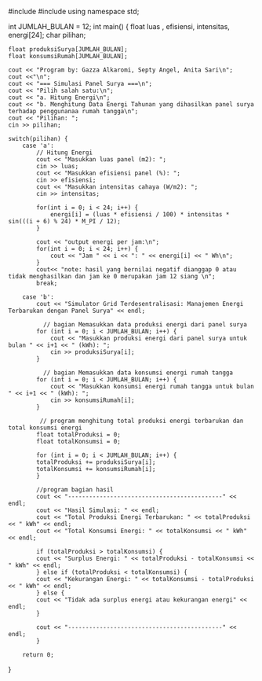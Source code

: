 #include <iostream>
#include <cmath>
using namespace std;

int JUMLAH_BULAN = 12;
int main() {
    float luas , efisiensi, intensitas, energi[24];
    char pilihan;
    
    float produksiSurya[JUMLAH_BULAN];
    float konsumsiRumah[JUMLAH_BULAN];

    cout << "Program by: Gazza Alkaromi, Septy Angel, Anita Sari\n";
    cout <<"\n";
    cout << "=== Simulasi Panel Surya ===\n";
    cout << "Pilih salah satu:\n";
    cout << "a. Hitung Energi\n";
    cout << "b. Menghitung Data Energi Tahunan yang dihasilkan panel surya terhadap penggunanaa rumah tangga\n";
    cout << "Pilihan: ";
    cin >> pilihan;
    
    switch(pilihan) {
        case 'a':
            // Hitung Energi
            cout << "Masukkan luas panel (m2): ";
            cin >> luas;
            cout << "Masukkan efisiensi panel (%): ";
            cin >> efisiensi;
            cout << "Masukkan intensitas cahaya (W/m2): ";
            cin >> intensitas;
            
            for(int i = 0; i < 24; i++) {
                energi[i] = (luas * efisiensi / 100) * intensitas * sin(((i + 6) % 24) * M_PI / 12);
            }
            
            cout << "output energi per jam:\n";
            for(int i = 0; i < 24; i++) {
                cout << "Jam " << i << ": " << energi[i] << " Wh\n";
            }
            cout<< "note: hasil yang bernilai negatif dianggap 0 atau tidak menghasilkan dan jam ke 0 merupakan jam 12 siang \n";
            break;
            
        case 'b':
            cout << "Simulator Grid Terdesentralisasi: Manajemen Energi Terbarukan dengan Panel Surya" << endl;

              // bagian Memasukkan data produksi energi dari panel surya
            for (int i = 0; i < JUMLAH_BULAN; i++) {
                cout << "Masukkan produksi energi dari panel surya untuk bulan " << i+1 << " (kWh): ";
                cin >> produksiSurya[i];
            }

              // bagian Memasukkan data konsumsi energi rumah tangga
            for (int i = 0; i < JUMLAH_BULAN; i++) {
                cout << "Masukkan konsumsi energi rumah tangga untuk bulan " << i+1 << " (kWh): ";
                cin >> konsumsiRumah[i];
            }

             // program menghitung total produksi energi terbarukan dan total konsumsi energi
            float totalProduksi = 0;
            float totalKonsumsi = 0;

            for (int i = 0; i < JUMLAH_BULAN; i++) {
            totalProduksi += produksiSurya[i];
            totalKonsumsi += konsumsiRumah[i];
            }

            //program bagian hasil
            cout << "--------------------------------------------" << endl;
            cout << "Hasil Simulasi: " << endl;
            cout << "Total Produksi Energi Terbarukan: " << totalProduksi << " kWh" << endl;
            cout << "Total Konsumsi Energi: " << totalKonsumsi << " kWh" << endl;

            if (totalProduksi > totalKonsumsi) {
            cout << "Surplus Energi: " << totalProduksi - totalKonsumsi << " kWh" << endl;
            } else if (totalProduksi < totalKonsumsi) {
            cout << "Kekurangan Energi: " << totalKonsumsi - totalProduksi << " kWh" << endl;
            } else {
            cout << "Tidak ada surplus energi atau kekurangan energi" << endl;
            }
    
            cout << "--------------------------------------------" << endl;
            }
    
        return 0;
}
